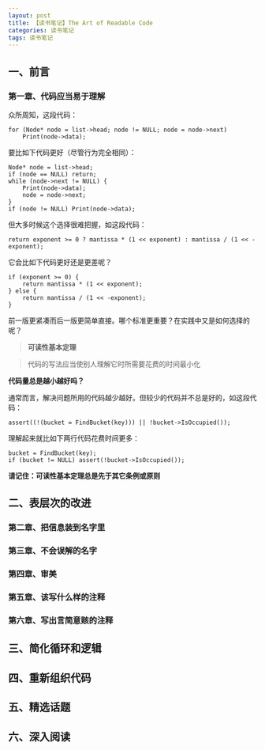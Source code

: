 ```yaml
---
layout: post
title: 【读书笔记】The Art of Readable Code
categories: 读书笔记 
tags: 读书笔记 
---
```


## 一、前言
### 第一章、代码应当易于理解

众所周知，这段代码：

    for (Node* node = list->head; node != NULL; node = node->next)
        Print(node->data);
        
要比如下代码更好（尽管行为完全相同）：

    Node* node = list->head;
    if (node == NULL) return;
    while (node->next != NULL) {
        Print(node->data);
        node = node->next;
    }
    if (node != NULL) Print(node->data);
    
但大多时候这个选择很难把握，如这段代码：

    return exponent >= 0 ? mantissa * (1 << exponent) : mantissa / (1 << -exponent);
    
它会比如下代码更好还是更差呢？

    if (exponent >= 0) {
        return mantissa * (1 << exponent);
    } else {
        return mantissa / (1 << -exponent);
    }

前一版更紧凑而后一版更简单直接。哪个标准更重要？在实践中又是如何选择的呢？

<!--more-->

> **可读性基本定理**

> 代码的写法应当使别人理解它时所需要花费的时间最小化

**代码量总是越小越好吗？**

通常而言，解决问题所用的代码越少越好。但较少的代码并不总是好的，如这段代码：

    assert((!(bucket = FindBucket(key))) || !bucket->IsOccupied());
    
理解起来就比如下两行代码花费时间更多：

    bucket = FindBucket(key);
    if (bucket != NULL) assert(!bucket->IsOccupied());
    
**请记住：可读性基本定理总是先于其它条例或原则**


## 二、表层次的改进
### 第二章、把信息装到名字里

### 第三章、不会误解的名字

### 第四章、审美

### 第五章、该写什么样的注释


### 第六章、写出言简意赅的注释

## 三、简化循环和逻辑

## 四、重新组织代码

## 五、精选话题

## 六、深入阅读


